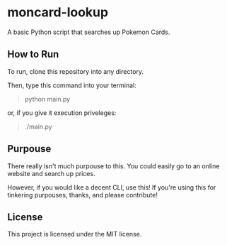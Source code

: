 # moncard-lookup
A basic Python script that searches up Pokemon Cards.

## How to Run

To run, clone this repository into any directory.

Then, type this command into your terminal:

> python main.py

or, if you give it execution priveleges:

> ./main.py

## Purpouse

There really isn't much purpouse to this. You could easily go to an online website and search up prices.

However, if you would like a decent CLI, use this! If you're using this for tinkering purpouses, thanks, and please contribute!

## License

This project is licensed under the MIT license.
